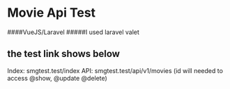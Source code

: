 # Movie Api Test
####VueJS/Laravel
#####I used laravel valet 
## the test link shows below
Index: smgtest.test/index
API: smgtest.test/api/v1/movies (id will needed to access @show, @update @delete)